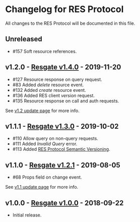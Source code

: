 # Changelog for RES Protocol

All changes to the RES Protocol will be documented in this file.

## Unreleased

* #157 Soft resource references.

## v1.2.0 - [Resgate v1.4.0](compare/v1.3.0...v1.4.0) - 2019-11-20

* #127 Resource response on query request.
* #83 Added *delete* resource event.
* #132 Added *create* resource event.
* #136 Added RES client *version* request.
* #135 Resource response on call and auth requests.

See [v1.2 update page](res-protocol-v1.2-update.md) for more info.

## v1.1.1 - [Resgate v1.3.0](compare/v1.2.2...v1.3.0) - 2019-10-02

* #110 Allow query on non-query requests.
* #111 Added *Invalid Query* error.
* #113 Added [RES Protocol Semantic Versioning](blob/v1.3.0/docs/res-protocol-semver.md).

## v1.1.0 - [Resgate v1.2.1](compare/v1.2.0...v1.2.1) - 2019-08-05

* #68 Props field on change event.

See [v1.1 update page](res-protocol-v1.1-update.md) for more info.

## v1.0.0 - [Resgate v1.0.0](tree/v1.0.0) - 2018-09-22

* Initial release.